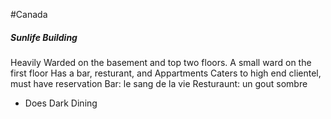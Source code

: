 #Canada 
##### Sunlife Building
Heavily Warded on the basement and top two floors. A small ward on the first floor
Has a bar, resturant, and Appartments
Caters to high end clientel, must have reservation
Bar: le sang de la vie
Resturaunt: un gout sombre
- Does Dark Dining